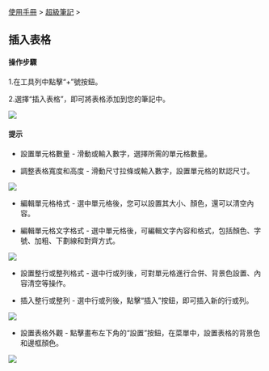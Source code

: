[使用手冊](/dragonnest/drawnote/manual/zh) > [超級筆記](/dragonnest/drawnote/manual/zh/super_note) >

插入表格
---
#### 操作步驟

1.在工具列中點擊“+”號按鈕。

2.選擇“插入表格”，即可將表格添加到您的筆記中。

![](imgs/insert_table.png)

#### 提示
- 設置單元格數量 - 滑動或輸入數字，選擇所需的單元格數量。


- 調整表格寬度和高度 - 滑動尺寸拉條或輸入數字，設置單元格的默認尺寸。


![](imgs/insert_table1.png)

- 編輯單元格格式 - 選中單元格後，您可以設置其大小、顏色，還可以清空內容。


- 編輯單元格文字格式 - 選中單元格後，可編輯文字內容和格式，包括顏色、字號、加粗、下劃線和對齊方式。

![](imgs/insert_table2.png)

- 設置整行或整列格式 - 選中行或列後，可對單元格進行合併、背景色設置、內容清空等操作。


- 插入整行或整列 - 選中行或列後，點擊“插入”按鈕，即可插入新的行或列。

![](imgs/insert_table4.png)

- 設置表格外觀 - 點擊畫布左下角的“設置”按鈕，在菜單中，設置表格的背景色和邊框顏色。

![](imgs/insert_table5.png)